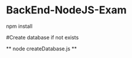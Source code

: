 # BackEnd-NodeJS-Exam

npm install 

#Create database if not exists 

 ** node createDatabase.js **


